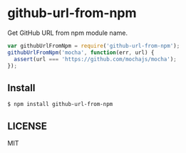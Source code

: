 # github-url-from-npm

Get GitHub URL from npm module name.

```javascript
var githubUrlFromNpm = require('github-url-from-npm');
githubUrlFromNpm('mocha', function(err, url) {
  assert(url === 'https://github.com/mochajs/mocha');
});
```

## Install

```
$ npm install github-url-from-npm
```

## LICENSE

MIT
